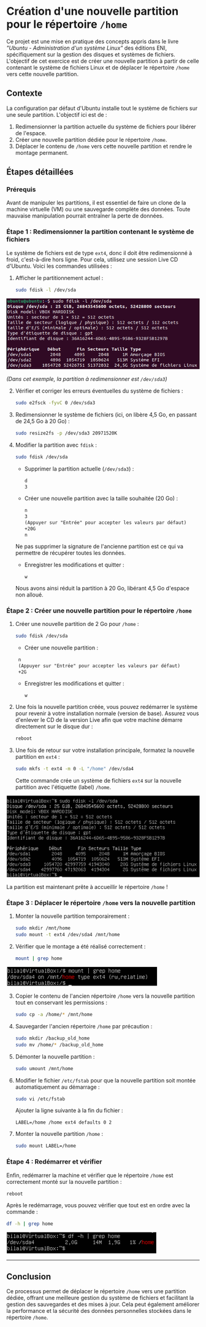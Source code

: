 # Création d'une nouvelle partition pour le répertoire `/home`

Ce projet est une mise en pratique des concepts appris dans le livre _"Ubuntu - Administration d'un système Linux"_ des éditions ENI, spécifiquement sur la gestion des disques et systèmes de fichiers. L'objectif de cet exercice est de créer une nouvelle partition à partir de celle contenant le système de fichiers Linux et de déplacer le répertoire `/home` vers cette nouvelle partition.

## Contexte

La configuration par défaut d'Ubuntu installe tout le système de fichiers sur une seule partition. L'objectif ici est de :

1. Redimensionner la partition actuelle du système de fichiers pour libérer de l'espace.
2. Créer une nouvelle partition dédiée pour le répertoire `/home`.
3. Déplacer le contenu de `/home` vers cette nouvelle partition et rendre le montage permanent.

## Étapes détaillées

### Prérequis

Avant de manipuler les partitions, il est essentiel de faire un clone de la machine virtuelle (VM) ou une sauvegarde complète des données. Toute mauvaise manipulation pourrait entraîner la perte de données.

### Étape 1 : Redimensionner la partition contenant le système de fichiers

Le système de fichiers est de type `ext4`, donc il doit être redimensionné à froid, c'est-à-dire hors ligne. Pour cela, utilisez une session Live CD d'Ubuntu. Voici les commandes utilisées :

1. Afficher le partitionnement actuel :

   ```bash
   sudo fdisk -l /dev/sda
   ```

![screenshot_1](screenshot_1.png)
   
   *(Dans cet exemple, la partition à redimensionner est `/dev/sda3`)*

2. Vérifier et corriger les erreurs éventuelles du système de fichiers :

   ```bash
   sudo e2fsck -fyvC 0 /dev/sda3
   ```

3. Redimensionner le système de fichiers (ici, on libère 4,5 Go, en passant de 24,5 Go à 20 Go) :

   ```bash
   sudo resize2fs -p /dev/sda3 20971520K
   ```

4. Modifier la partition avec `fdisk` :

   ```bash
   sudo fdisk /dev/sda
   ```

   - Supprimer la partition actuelle (`/dev/sda3`) :
     ```
     d
     3
     ```

   - Créer une nouvelle partition avec la taille souhaitée (20 Go) :
     ```
     n
     3
     (Appuyer sur "Entrée" pour accepter les valeurs par défaut)
     +20G
     n
     ```

   Ne pas supprimer la signature de l'ancienne partition est ce qui va permettre de récupérer toutes les données.

   - Enregistrer les modifications et quitter :
     ```
     w
     ```

   Nous avons ainsi réduit la partition à 20 Go, libérant 4,5 Go d'espace non alloué.

### Étape 2 : Créer une nouvelle partition pour le répertoire `/home`

1. Créer une nouvelle partition de 2 Go pour `/home` :

   ```bash
   sudo fdisk /dev/sda
   ```

   - Créer une nouvelle partition :
    ```
     n
     (Appuyer sur "Entrée" pour accepter les valeurs par défaut)
     +2G
     ```

   - Enregistrer les modifications et quitter :
     ```
     w
     ```

2. Une fois la nouvelle partition créée, vous pouvez redémarrer le système pour revenir à votre installation normale (version de base). Assurez vous d'enlever le CD de la version Live afin que votre machine démarre directement sur le disque dur :

   ```bash
   reboot
   ```

3. Une fois de retour sur votre installation principale, formatez la nouvelle partition en `ext4` :

   ```bash
   sudo mkfs -t ext4 -m 0 -L "/home" /dev/sda4
   ```

   Cette commande crée un système de fichiers `ext4` sur la nouvelle partition avec l'étiquette (label) `/home`. 

![screenshot_2](screenshot_2.png)
   
La partition est maintenant prête à accueillir le répertoire `/home` !

### Étape 3 : Déplacer le répertoire `/home` vers la nouvelle partition

1. Monter la nouvelle partition temporairement :

   ```bash
   sudo mkdir /mnt/home
   sudo mount -t ext4 /dev/sda4 /mnt/home
   ```

2. Vérifier que le montage a été réalisé correctement :

   ```bash
   mount | grep home
   ```

![screenshot_3](screenshot_3.png)

3. Copier le contenu de l'ancien répertoire `/home` vers la nouvelle partition tout en conservant les permissions :

   ```bash
   sudo cp -a /home/* /mnt/home
   ```

4. Sauvegarder l'ancien répertoire `/home` par précaution :

   ```bash
   sudo mkdir /backup_old_home
   sudo mv /home/* /backup_old_home
   ```

5. Démonter la nouvelle partition :

   ```bash
   sudo umount /mnt/home
   ```

6. Modifier le fichier `/etc/fstab` pour que la nouvelle partition soit montée automatiquement au démarrage :

   ```bash
   sudo vi /etc/fstab
   ```

   Ajouter la ligne suivante à la fin du fichier :

   ```
   LABEL=/home /home ext4 defaults 0 2
   ```

7. Monter la nouvelle partition `/home` :

   ```bash
   sudo mount LABEL=/home
   ```

### Étape 4 : Redémarrer et vérifier

Enfin, redémarrer la machine et vérifier que le répertoire `/home` est correctement monté sur la nouvelle partition :

```bash
reboot
```

Après le redémarrage, vous pouvez vérifier que tout est en ordre avec la commande :

```bash
df -h | grep home
```

![screenshot_4](screenshot_4.png)

---

## Conclusion

Ce processus permet de déplacer le répertoire `/home` vers une partition dédiée, offrant une meilleure gestion du système de fichiers et facilitant la gestion des sauvegardes et des mises à jour. Cela peut également améliorer la performance et la sécurité des données personnelles stockées dans le répertoire `/home`.
